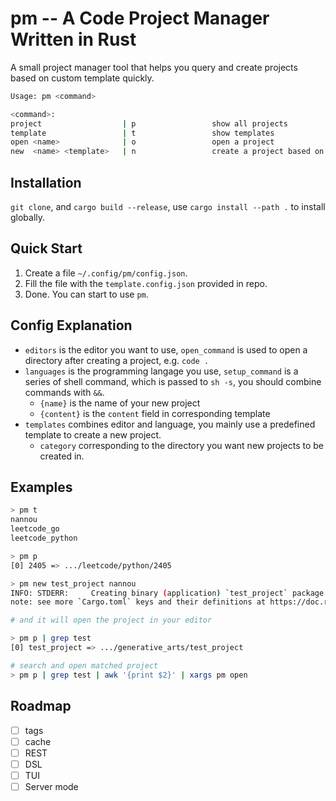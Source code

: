 # pm -- A Code Project Manager Written in Rust

A small project manager tool that helps you query and create projects based on custom template quickly.

```sh
Usage: pm <command>

<command>:
project                  | p                 show all projects
template                 | t                 show templates
open <name>              | o                 open a project
new  <name> <template>   | n                 create a project based on a template
```

## Installation

`git clone`, and `cargo build --release`, use `cargo install --path .` to install globally.

## Quick Start

1. Create a file `~/.config/pm/config.json`.
2. Fill the file with the `template.config.json` provided in repo.
3. Done. You can start to use `pm`.

## Config Explanation

- `editors` is the editor you want to use, `open_command` is used to open a directory after creating a project, e.g. `code .`
- `languages` is the programming langage you use, `setup_command` is a series of shell command, which is passed to `sh -s`, you should combine commands with `&&`.
  - `{name}` is the name of your new project
  - `{content}` is the `content` field in corresponding template
- `templates` combines editor and language, you mainly use a predefined template to create a new project.
  - `category` corresponding to the directory you want new projects to be created in.

## Examples

```sh
> pm t
nannou
leetcode_go
leetcode_python

> pm p
[0] 2405 => .../leetcode/python/2405

> pm new test_project nannou
INFO: STDERR:     Creating binary (application) `test_project` package
note: see more `Cargo.toml` keys and their definitions at https://doc.rust-lang.org/cargo/reference/manifest.html

# and it will open the project in your editor

> pm p | grep test
[0] test_project => .../generative_arts/test_project

# search and open matched project
> pm p | grep test | awk '{print $2}' | xargs pm open
```

## Roadmap

- [ ] tags
- [ ] cache
- [ ] REST
- [ ] DSL
- [ ] TUI
- [ ] Server mode
